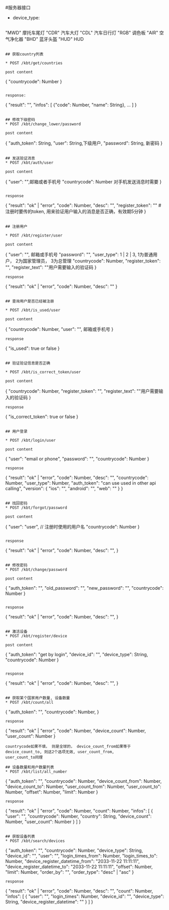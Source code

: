 #服务器接口

* device_type:

  ```
"MWD" 摩托车尾灯
"CDR" 汽车大灯
"CDL" 汽车日行灯
"RGB" 调色板
"AIR" 空气净化器
"BHD" 蓝牙头盔
"HUD" HUD
  ```

## 获取country列表

* POST /kbt/get/countries

post content
```
{
    "countrycode": Number
}
```

response:
```
{
    "result": "",
    "infos": [
        {"code": Number, "name": String},
        ...
    ]
}
```

## 修改下级密码
* POST /kbt/change_lower/password

post content
```
{
    "auth_token": String,
    "user": String,下级用户,
    "password": String, 新密码
}
```

## 发送验证消息
* POST /kbt/auth/user

post content
```
{
    "user": "",邮箱或者手机号
    "countrycode": Number 对手机发送消息时需要
}
```

response
```
{
    "result": "ok" | "error",
    "code": Number,
    "desc": "",
    "register_token": ""  # 注册时要传的token, 用来验证用户输入的消息是否正确，有效期5分钟
}
```

## 注册用户

* POST /kbt/register/user

post content
```
{
    "user": "", 邮箱或手机号
    "password": "",
    "user_type": 1 | 2 | 3, 1为普通用户， 2为国家管理员， 3为总管理
    "countrycode": Number,
    "register_token": "",
    "register_text": ""用户需要输入的验证码
}
```
response
```
{
    "result": "ok" | "error",
    "code": Number,
    "desc": ""
}
```

## 查询用户是否已经被注册

* POST /kbt/is_used/user 

post content
```
{
    "countrycode": Number,
    "user": "", 邮箱或手机号
}
```
response
```
{
    "is_used": true or false
}
```

## 验证验证信息是否正确

* POST /kbt/is_correct_token/user

post content
```
{
    "countrycode": Number,
    "register_token": "",
    "register_text": ""用户需要输入的验证码
}
```
response
```
{
    "is_correct_token": true or false
}
```

## 用户登录

* POST /kbt/login/user

post content
```
{
    "user": "email or phone",
    "password": "",
    "countrycode": Number
}
```
response
```
{
    "result": "ok" | "error",
    "code": Number,
    "desc": "",
    "countrycode": Number,
    "user_type": Number,
    "auth_token": "can use used in other api calling",
    "version": {
        "ios": "",
        "android": "",
        "web": ""
    }
}
```

## 找回密码
* POST /kbt/forgot/password

post content
```
{
    "user": "user", // 注册时使用的用户名
    "countrycode": Number
}
```

response
```
{
    "result": "ok" | "error",
    "code": Number,
    "desc": "",
}
```

## 修改密码
* POST /kbt/change/password

post content
```
{
    "auth_token": "",
    "old_password": "",
    "new_password": "",
    "countrycode": Number
}
```

response
```
{
    "result": "ok" | "error",
    "code": Number,
    "desc": "",
}
```

## 激活设备
* POST /kbt/register/device

post content
```
{
    "auth_token": "get by login",
    "device_id": "",
    "device_type": String, 
    "countrycode": Number
}
```

response
```
{
    "result": "ok" | "error",
    "code": Number,
    "desc": "",
}
```

## 获取某个国家用户数量, 设备数量
* POST /kbt/count/all

```
{
    "auth_token": "",
    "countrycode": Number,
}
```
response
```
{
    "result": "ok" | "error",
    "code": Number,
    "device_count": Number,
    "user_count": Number
}
```
countrycode如果不填， 则是全球的， device_count_from如果等于device_count_to, 则这2个选项无效, user_count_from,
user_count_to同理

## 设备数量和用户数量列表
* POST /kbt/list/all_number

```
{
    "auth_token": "",
    "countrycode": Number,
    "device_count_from": Number,
    "device_count_to": Number,
    "user_count_from": Number,
    "user_count_to": Number,
    "offset": Number,
    "limit": Number
}
```
response
```
{
    "result": "ok" | "error",
    "code": Number,
    "count": Number,
    "infos": [
       {
            "user": "",
            "countrycode": Number,
            "country": String,
            "device_count": Number,
            "user_count": Number
       }
    ]
}
```

## 获取设备列表
* POST /kbt/search/devices

```
{
    "auth_token": "",
    "countrycode": Number,
    "device_type": String,
    "device_id": "",
    "user": "",
    "login_times_from": Number,
    "login_times_to": Number,
    "device_register_datetime_from": "2033-11-22 11:11:11",
    "device_register_datetime_to": "2033-11-22 11:11:11",
    "offset": Number,
    "limit": Number,
    "order_by": "",
    "order_type": "desc" | "asc"
}
```
response
```
{
    "result": "ok" | "error",
    "code": Number,
    "desc": "",
    "count": Number,
    "infos": [
        {
            "user": "",
            "login_times": Number,
            "device_id": "",
            "device_type": String,
            "device_register_datetime": ""
        }
    ]
}
```



